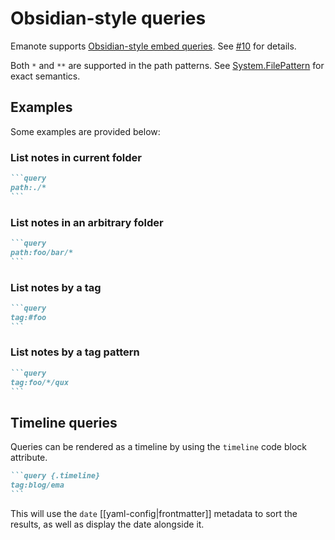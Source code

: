 # Obsidian-style queries

Emanote supports [Obsidian-style embed queries](https://help.obsidian.md/Plugins/Search#Embed+search+results). See [\#10](https://github.com/EmaApps/emanote/issues/10) for details. 

Both `*` and `**` are supported in the path patterns. See [System.FilePattern](https://hackage.haskell.org/package/filepattern-0.1.3/docs/System-FilePattern.html) for exact semantics.

## Examples

Some examples are provided below:

### List notes in current folder 

~~~markdown
```query
path:./*
```
~~~

### List notes in an arbitrary folder

~~~markdown
```query
path:foo/bar/*
```
~~~

### List notes by a tag

~~~markdown
```query
tag:#foo
```
~~~

### List notes by a tag pattern

~~~markdown
```query
tag:foo/*/qux
```
~~~

## Timeline queries

Queries can be rendered as a timeline by using the `timeline` code block attribute.

~~~markdown
```query {.timeline}
tag:blog/ema
```
~~~

This will use the `date` [[yaml-config|frontmatter]] metadata to sort the results, as well as display the date alongside it.